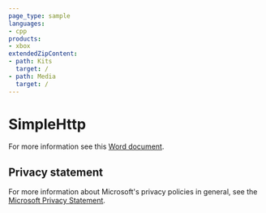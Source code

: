 ```yaml
---
page_type: sample
languages:
- cpp
products:
- xbox
extendedZipContent:
- path: Kits
  target: /
- path: Media
  target: /
---
```


# SimpleHttp

For more information see this [Word document](https://github.com/microsoft/Xbox-GDK-Samples/blob/main/Samples/Live/SimpleHttp/ReadMe.docx).

## Privacy statement

For more information about Microsoft's privacy policies in general, see the [Microsoft Privacy Statement](https://privacy.microsoft.com/privacystatement/).
